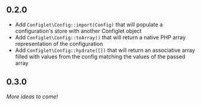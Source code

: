 ## 0.2.0

- Add `Configlet\Config::import(Config)` that will populate a configuration's store with another Configlet object
- Add `Configlet\Config::toArray()` that will return a native PHP array representation of the configuration
- Add `Configlet\Config::hydrate([])` that will return an associative array filled with values from the config matching the values of the passed array

## 0.3.0

*More ideas to come!*
